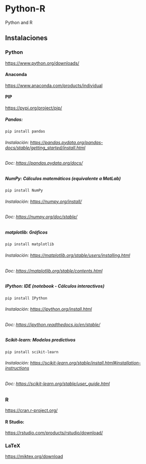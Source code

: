 # Python-R
Python and R

## Instalaciones

### Python
https://www.python.org/downloads/

#### Anaconda
https://www.anaconda.com/products/individual

#### PIP
https://pypi.org/project/pip/

##### Pandas: 
```pip install pandas```
###### Instalación: https://pandas.pydata.org/pandas-docs/stable/getting_started/install.html
###### Doc: https://pandas.pydata.org/docs/

##### NumPy: Cálculos matemáticos (equivalente a MatLab)
```pip install NumPy```
###### Instalación: https://numpy.org/install/
###### Doc: https://numpy.org/doc/stable/

##### matplotlib: Gráficos
```pip install matplotlib```
###### Instalación: https://matplotlib.org/stable/users/installing.html
###### Doc: https://matplotlib.org/stable/contents.html

##### IPython: IDE (notebook - Cálculos interactivos)
```pip install IPython```
###### Instalación: https://ipython.org/install.html
###### Doc: https://ipython.readthedocs.io/en/stable/

##### Scikit-learn: Modelos predictivos
```pip install scikit-learn```
###### Instalación: https://scikit-learn.org/stable/install.html#installation-instructions
###### Doc: https://scikit-learn.org/stable/user_guide.html


### R
https://cran.r-project.org/

#### R Studio:
https://rstudio.com/products/rstudio/download/


### LaTeX
https://miktex.org/download
